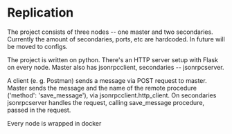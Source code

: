 # Replication

The project consists of three nodes -- one master and two secondaries. 
Currently the amount of secondaries, ports, etc are hardcoded. In future will be moved to configs.

The project is written on python.
There's an HTTP server setup with Flask on every node.  Master also has jsonrpcclient, secondaries -- jsonrpcserver. 

A client (e. g. Postman) sends a message via POST request to master. Master sends the message and the name of the remote procedure ('method': 'save_message'), via jsonrpcclient.http_client. On secondaries jsonrpcserver handles the request, calling save_message procedure, passed in the request.

Every node is wrapped in docker
